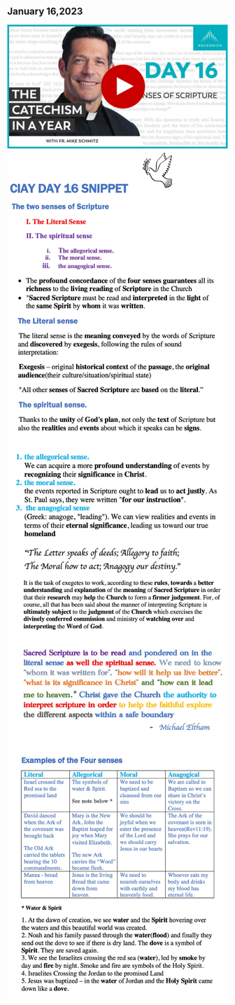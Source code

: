 ## January 16,2023 ##

[![Senses of Scripture](https://raw.githubusercontent.com/fernal73/CIAY/main/January/jpgs/Day016.jpg)](https://youtu.be/KlEbSJZLXH0 "Senses of Scripture")
![Day 16 Snippet 1](https://raw.githubusercontent.com/fernal73/CIAY/main/January/jpgs/Day16Snippet1.jpg)
![Day 16 Snippet 2](https://raw.githubusercontent.com/fernal73/CIAY/main/January/jpgs/Day16Snippet2.jpg)
![Day 16 Snippet 3](https://raw.githubusercontent.com/fernal73/CIAY/main/January/jpgs/Day16Snippet3.jpg)
